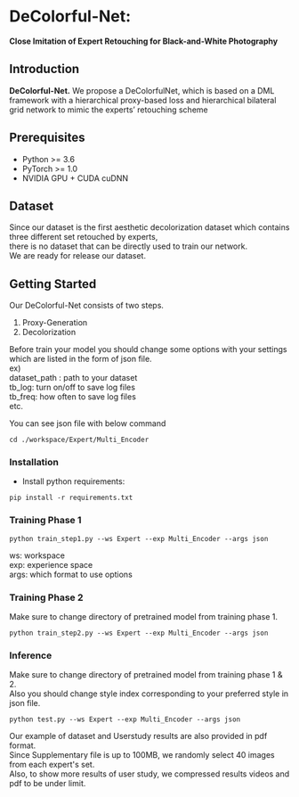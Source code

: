 # DeColorful-Net:

**Close Imitation of Expert Retouching for Black-and-White Photography**<br>


## Introduction

__DeColorful-Net.__ We propose a DeColorfulNet, which is based on a DML framework with a hierarchical
proxy-based loss and hierarchical bilateral grid network to mimic the experts’ retouching scheme
## Prerequisites

- Python >= 3.6
- PyTorch >= 1.0
- NVIDIA GPU + CUDA cuDNN

## Dataset
Since our dataset is the first aesthetic decolorization dataset which contains three different set retouched by experts,\
there is no dataset that can be directly used to train our network.\
We are ready for release our dataset.

## Getting Started

Our DeColorful-Net consists of two steps.
1. Proxy-Generation
2. Decolorization 

Before train your model you should change some options with your settings which are listed in the form of json file.\
ex)\
dataset_path : path to your dataset\
tb_log: turn on/off to save log files\
tb_freq: how often to save log files\
etc.

You can see json file with below command 
```
cd ./workspace/Expert/Multi_Encoder
```
### Installation


- Install python requirements:

```
pip install -r requirements.txt
```

### Training Phase 1

```commandline
python train_step1.py --ws Expert --exp Multi_Encoder --args json 
```

ws: workspace\
exp: experience space\
args: which format to use options


### Training Phase 2

Make sure to change directory of pretrained model from training phase 1.

```commandline
python train_step2.py --ws Expert --exp Multi_Encoder --args json
```

### Inference

Make sure to change directory of pretrained model from training phase 1 & 2.\
Also you should change style index corresponding to your preferred style in json file.

```commandline
python test.py --ws Expert --exp Multi_Encoder --args json
```


Our example of dataset and Userstudy results are also provided in pdf format. \
Since Supplementary file is up to 100MB, we randomly select 40 images from each expert's set. \
Also, to show more results of user study, we compressed results videos and pdf to be under limit.
